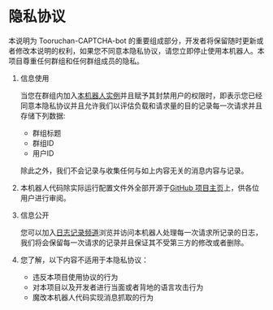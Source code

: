 # 隐私协议  

本说明为 Tooruchan-CAPTCHA-bot 的重要组成部分，开发者将保留随时更新或者修改本说明的权利，如果您不同意本隐私协议，请您立即停止使用本机器人。本项目尊重任何群组和任何群组成员的隐私。

1. 信息使用

   当您在群组内加入[本机器人实例](https://t.me/toorucaptchabot)并且赋予其封禁用户的权限时，即表示您已经同意本隐私协议并且允许我们以评估负载和请求量的目的记录每一次请求并且存储下列数据:  

   - 群组标题
   - 群组ID
   - 用户ID

    除此之外，我们不会记录与收集任何与如上内容无关的消息内容与记录。

2. 本机器人代码除实际运行配置文件外全部开源于[GitHub 项目主页](https://github.com/Tooruchan/Telegram-CAPTCHA-bot)上，供各位用户进行审阅。

3. 信息公开

   您可以加入[日志记录频道](https://t.me/joinchat/AAAAAE-v6P0RgxMIqjC2-g)浏览并访问本机器人处理每一次请求所记录的日志，我们将会保留每一次请求的记录并且保证其不受第三方的修改或者删除。

4. 您了解，以下内容不适用于本隐私协议：

    - 违反本项目使用协议的行为
    - 对本项目以及开发者进行当面或者背地的语言攻击行为
    - 魔改本机器人代码实现消息抓取的行为
